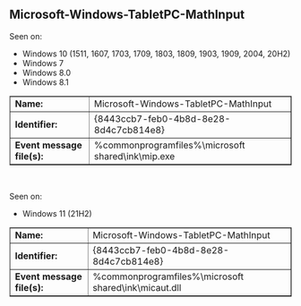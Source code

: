 ## Microsoft-Windows-TabletPC-MathInput

Seen on:
* Windows 10 (1511, 1607, 1703, 1709, 1803, 1809, 1903, 1909, 2004, 20H2)
* Windows 7
* Windows 8.0
* Windows 8.1

<table border="1" class="docutils">
  <tbody>
    <tr>
      <td><b>Name:</b></td>
      <td>Microsoft-Windows-TabletPC-MathInput</td>
    </tr>
    <tr>
      <td><b>Identifier:</b></td>
      <td>{8443ccb7-feb0-4b8d-8e28-8d4c7cb814e8}</td>
    </tr>
    <tr>
      <td><b>Event message file(s):</b></td>
      <td>%commonprogramfiles%\microsoft shared\ink\mip.exe</td>
    </tr>
  </tbody>
</table>

&nbsp;

Seen on:
* Windows 11 (21H2)

<table border="1" class="docutils">
  <tbody>
    <tr>
      <td><b>Name:</b></td>
      <td>Microsoft-Windows-TabletPC-MathInput</td>
    </tr>
    <tr>
      <td><b>Identifier:</b></td>
      <td>{8443ccb7-feb0-4b8d-8e28-8d4c7cb814e8}</td>
    </tr>
    <tr>
      <td><b>Event message file(s):</b></td>
      <td>%commonprogramfiles%\microsoft shared\ink\micaut.dll</td>
    </tr>
  </tbody>
</table>

&nbsp;

